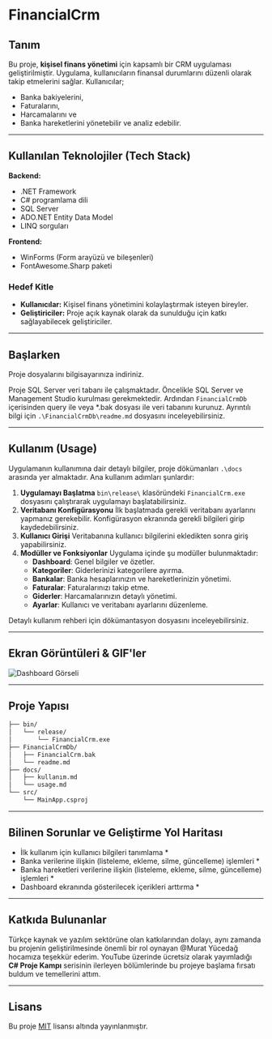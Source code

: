 # FinancialCrm

## **Tanım**

Bu proje, **kişisel finans yönetimi** için kapsamlı bir CRM uygulaması geliştirilmiştir.
Uygulama, kullanıcıların finansal durumlarını düzenli olarak takip etmelerini sağlar. Kullanıcılar;

- Banka bakiyelerini,
- Faturalarını,
- Harcamalarını ve
- Banka hareketlerini yönetebilir ve analiz edebilir.

---

## **Kullanılan Teknolojiler (Tech Stack)**

**Backend:**

- .NET Framework
- C# programlama dili
- SQL Server
- ADO.NET Entity Data Model
- LINQ sorguları

**Frontend:**

- WinForms (Form arayüzü ve bileşenleri)
- FontAwesome.Sharp paketi

### **Hedef Kitle**

- **Kullanıcılar:** Kişisel finans yönetimini kolaylaştırmak isteyen bireyler.
- **Geliştiriciler:** Proje açık kaynak olarak da sunulduğu için katkı sağlayabilecek geliştiriciler.

---

## Başlarken

Proje dosyalarını bilgisayarınıza indiriniz.

Proje SQL Server veri tabanı ile çalışmaktadır. Öncelikle SQL Server ve Management Studio kurulması gerekmektedir.
Ardından  `FinancialCrmDb` içerisinden query ile veya *.bak dosyası ile veri tabanını kurunuz.  Ayrıntılı bilgi için `.\FinancialCrmDb\readme.md` dosyasını inceleyebilirsiniz.

---

## **Kullanım (Usage)**

Uygulamanın kullanımına dair detaylı bilgiler, proje dökümanları `.\docs` arasında yer almaktadır. Ana kullanım adımları şunlardır:

1. **Uygulamayı Başlatma**
   `bin\release\` klasöründeki `FinancialCrm.exe` dosyasını çalıştırarak uygulamayı başlatabilirsiniz.
2. **Veritabanı Konfigürasyonu**
   İlk başlatmada gerekli veritabanı ayarlarını yapmanız gerekebilir. Konfigürasyon ekranında gerekli bilgileri girip kaydedebilirsiniz.
3. **Kullanıcı Girişi**
   Veritabanına kullanıcı bilgilerini ekledikten sonra giriş yapabilirsiniz.
4. **Modüller ve Fonksiyonlar**
   Uygulama içinde şu modüller bulunmaktadır:
   - **Dashboard**: Genel bilgiler ve özetler.
   - **Kategoriler**: Giderlerinizi kategorilere ayırma.
   - **Bankalar**: Banka hesaplarınızın ve hareketlerinizin yönetimi.
   - **Faturalar**: Faturalarınızı takip etme.
   - **Giderler**: Harcamalarınızın detaylı yönetimi.
   - **Ayarlar**: Kullanıcı ve veritabanı ayarlarını düzenleme.

Detaylı kullanım rehberi için dökümantasyon dosyasını inceleyebilirsiniz.


---

## Ekran Görüntüleri & GIF'ler

![Dashboard Görseli](./screenshots/dashboard.png)


---

## Proje Yapısı

```tex
├── bin/
│   └── release/
│       └── FinancialCrm.exe
├── FinancialCrmDb/
│   ├── FinancialCrm.bak
│   └── readme.md
├── docs/
│   ├── kullanım.md
│   └── usage.md
└── src/
    └── MainApp.csproj
```



---

## Bilinen Sorunlar ve Geliştirme Yol Haritası

* İlk kullanım için kullanıcı bilgileri tanımlama *
* Banka verilerine ilişkin (listeleme, ekleme, silme, güncelleme) işlemleri *
* Banka hareketleri verilerine ilişkin (listeleme, ekleme, silme, güncelleme) işlemleri *
* Dashboard ekranında gösterilecek içerikleri arttırma *
  

---

## Katkıda Bulunanlar

Türkçe kaynak ve yazılım sektörüne olan katkılarından dolayı, aynı zamanda bu projenin geliştirilmesinde önemli bir rol oynayan @Murat Yücedağ hocamıza teşekkür ederim.
YouTube üzerinde ücretsiz olarak yayımladığı **C# Proje Kampı** serisinin ilerleyen bölümlerinde bu projeye başlama fırsatı buldum ve temellerini attım.

---

## Lisans

Bu proje [MIT](LICENSE) lisansı altında yayınlanmıştır.